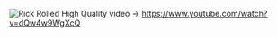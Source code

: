 ![Rick Rolled](http://i.imgur.com/no3t9ib.gif)
High Quality video -> https://www.youtube.com/watch?v=dQw4w9WgXcQ
